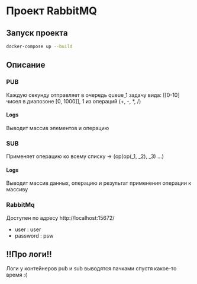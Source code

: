 # Проект RabbitMQ

## Запуск проекта

```sh
docker-compose up --build
```

## Описание
### PUB
 Каждую секунду отправляет в очередь queue_1 задачу вида: [[0-10] чисел в диапозоне [0, 1000]], 1 из операций (+, -, *, /)
#### Logs
 Выводит массив элементов и операцию
### SUB
 Применяет операцию ко всему списку -> (op(op(_1, _2), _3) ...)
#### Logs
 Выводит массив данных, операцию и результат применения операции к массиву
### RabbitMq
 Доступен по адресу http://localhost:15672/
- user : user
- password : psw
## !!Про логи!!
 Логи у контейнеров pub и sub выводятся пачками спустя какое-то время :(
